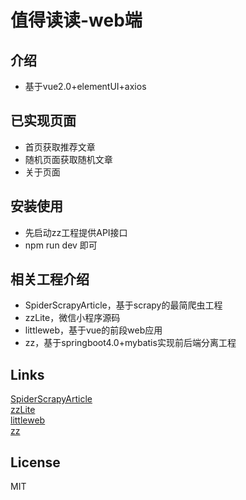 # 值得读读-web端 

## 介绍
* 基于vue2.0+elementUI+axios

## 已实现页面
* 首页获取推荐文章
* 随机页面获取随机文章
* 关于页面

## 安装使用
* 先启动zz工程提供API接口
* npm run dev 即可

## 相关工程介绍
* SpiderScrapyArticle，基于scrapy的最简爬虫工程
* zzLite，微信小程序源码
* littleweb，基于vue的前段web应用
* zz，基于springboot4.0+mybatis实现前后端分离工程

## Links
[SpiderScrapyArticle](https://github.com/libp/SpiderScrapyArticle)  
[zzLite](https://github.com/libp/zzLite)  
[littleweb](https://github.com/libp/littleweb)  
[zz](https://github.com/libp/zz)   

## License
MIT
